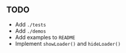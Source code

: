 ## TODO

- Add `./tests`
- Add `./demos`
- Add examples to `README`
- Implement `showLoader()` and `hideLoader()`






